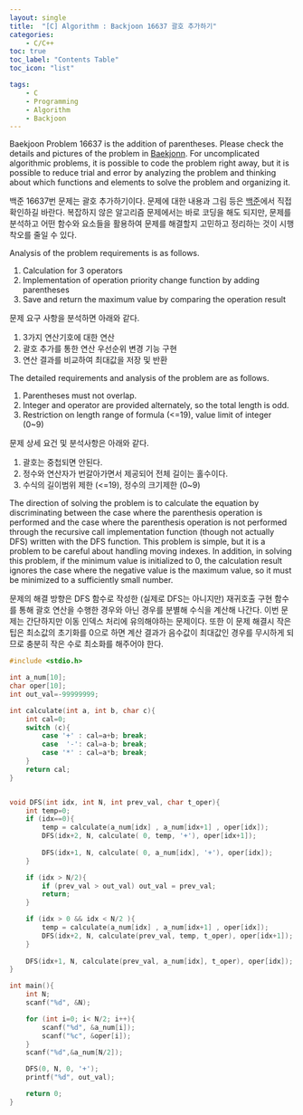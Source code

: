 ```yaml
---
layout: single
title:  "[C] Algorithm : Backjoon 16637 괄호 추가하기"
categories:
    - C/C++
toc: true
toc_label: "Contents Table"
toc_icon: "list"

tags: 
    - C
    - Programming
	- Algorithm
	- Backjoon
---
```



Baekjoon Problem 16637 is the addition of parentheses. Please check the details and pictures of the problem in [Baekjonn][백준]. For uncomplicated algorithmic problems, it is possible to code the problem right away, but it is possible to reduce trial and error by analyzing the problem and thinking about which functions and elements to solve the problem and organizing it.


백준 16637번 문제는 괄호 추가하기이다. 문제에 대한 내용과 그림 등은 [백준][백준]에서 직접 확인하길 바란다. 복잡하지 않은 알고리즘 문제에서는 바로 코딩을 해도 되지만, 문제를 분석하고 어떤 함수와 요소들을 활용하여 문제를 해결할지 고민하고 정리하는 것이 시행착오를 줄일 수 있다. 


Analysis of the problem requirements is as follows.
1. Calculation for 3 operators
2. Implementation of operation priority change function by adding parentheses
3. Save and return the maximum value by comparing the operation result


문제 요구 사항을 분석하면 아래와 같다.  
1. 3가지 연산기호에 대한 연산 
2. 괄호 추가를 통한 연산 우선순위 변경 기능 구현
3. 연산 결과를 비교하여 최대값을 저장 및 반환 


The detailed requirements and analysis of the problem are as follows.
1. Parentheses must not overlap.
2. Integer and operator are provided alternately, so the total length is odd.
3. Restriction on length range of formula (<=19), value limit of integer (0~9)


문제 상세 요건 및 분석사항은 아래와 같다. 
1. 괄호는 중첩되면 안된다. 
2. 정수와 연산자가 번갈아가면서 제공되어 전체 길이는 홀수이다. 
3. 수식의 길이범위 제한 (<=19), 정수의 크기제한 (0~9)


The direction of solving the problem is to calculate the equation by discriminating between the case where the parenthesis operation is performed and the case where the parenthesis operation is not performed through the recursive call implementation function (though not actually DFS) written with the DFS function. This problem is simple, but it is a problem to be careful about handling moving indexes. In addition, in solving this problem, if the minimum value is initialized to 0, the calculation result ignores the case where the negative value is the maximum value, so it must be minimized to a sufficiently small number.


문제의 해결 방향은 DFS 함수로 작성한 (실제로 DFS는 아니지만) 재귀호출 구현 함수를 통해 괄호 연산을 수행한 경우와 아닌 경우를 분별해 수식을 계산해 나간다. 이번 문제는 간단하지만 이동 인덱스 처리에 유의해야하는 문제이다. 또한 이 문제 해결시 작은 팁은 최소값의 초기화를 0으로 하면 계산 결과가 음수값이 최대값인 경우를 무시하게 되므로 충분히 작은 수로 최소화를 해주어야 한다.  


```c
#include <stdio.h>

int a_num[10];
char oper[10];
int out_val=-99999999;

int calculate(int a, int b, char c){
    int cal=0;
    switch (c){
        case '+' : cal=a+b; break;
        case  '-': cal=a-b; break;
        case '*' : cal=a*b; break;
    }
    return cal; 
}


void DFS(int idx, int N, int prev_val, char t_oper){
    int temp=0;
    if (idx==0){
        temp = calculate(a_num[idx] , a_num[idx+1] , oper[idx]);
        DFS(idx+2, N, calculate( 0, temp, '+'), oper[idx+1]);
        
        DFS(idx+1, N, calculate( 0, a_num[idx], '+'), oper[idx]);        
    }

    if (idx > N/2){
        if (prev_val > out_val) out_val = prev_val; 
        return;
    }

    if (idx > 0 && idx < N/2 ){
        temp = calculate(a_num[idx] , a_num[idx+1] , oper[idx]);
        DFS(idx+2, N, calculate(prev_val, temp, t_oper), oper[idx+1]);
    }
    
    DFS(idx+1, N, calculate(prev_val, a_num[idx], t_oper), oper[idx]);
}

int main(){
    int N;
    scanf("%d", &N);

    for (int i=0; i< N/2; i++){
        scanf("%d", &a_num[i]);
        scanf("%c", &oper[i]);
    }
    scanf("%d",&a_num[N/2]);

    DFS(0, N, 0, '+');
    printf("%d", out_val);

    return 0; 
}
```


[백준]: https://www.acmicpc.net/problem/16637